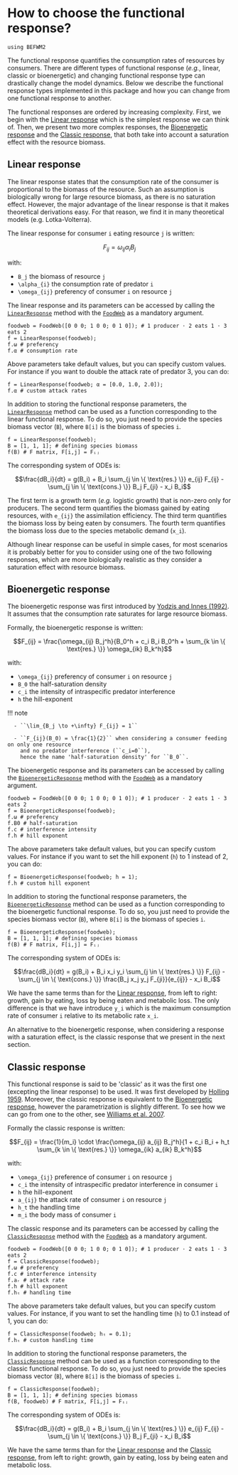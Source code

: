 # How to choose the functional response?

```@setup befwm2
using BEFWM2
```

The functional response quantifies the consumption rates of resources by consumers.
There are different types of functional response (*e.g.*, linear, classic or bioenergetic)
and changing functional response type can drastically change the model dynamics.
Below we describe the functional response types implemented in this package
and how you can change from one functional response to another.

The functional responses are ordered by increasing complexity.
First, we begin with the [Linear response](@ref)
which is the simplest response we can think of.
Then, we present two more complex responses,
the [Bioenergetic response](@ref) and the [Classic response](@ref),
that both take into account a saturation effect with the resource biomass.

## Linear response

The linear response states that the consumption rate of the consumer is
proportional to the biomass of the resource.
Such an assumption is biologically wrong for large resource biomass,
as there is no saturation effect.
However, the major advantage of the linear response is that
it makes theoretical derivations easy.
For that reason, we find it in many theoretical models (e.g. Lotka-Volterra).

The linear response for consumer ``i`` eating resource ``j`` is written:

```math
F_{ij} = \omega_{ij} \alpha_i B_j
```

with:

  - ``B_j`` the biomass of resource ``j``
  - ``\alpha_{i}`` the consumption rate of predator ``i``
  - ``\omega_{ij}`` preferency of consumer ``i`` on resource ``j``

The linear response and its parameters
can be accessed by calling the [`LinearResponse`](@ref) method
with the [`FoodWeb`](@ref) as a mandatory argument.

```@example befwm2
foodweb = FoodWeb([0 0 0; 1 0 0; 0 1 0]); # 1 producer ⋅ 2 eats 1 ⋅ 3 eats 2
f = LinearResponse(foodweb);
f.ω # preferency
f.α # consumption rate
```

Above parameters take default values, but you can specify custom values.
For instance if you want to double the attack rate of predator 3, you can do:

```@example befwm2
f = LinearResponse(foodweb; α = [0.0, 1.0, 2.0]);
f.α # custom attack rates
```

In addition to storing the functional response parameters,
the [`LinearResponse`](@ref) method can be used as a function
corresponding to the linear functional response.
To do so, you just need to provide the species biomass vector (`B`),
where `B[i]` is the biomass of species ``i``.

```@example befwm2
f = LinearResponse(foodweb);
B = [1, 1, 1]; # defining species biomass
f(B) # F matrix, F[i,j] = Fᵢⱼ
```

The corresponding system of ODEs is:

```math
\frac{dB_i}{dt} = g(B_i)
    + B_i \sum_{j \in \{ \text{res.} \}} e_{ij} F_{ij}
    - \sum_{j \in \{ \text{cons.} \}} B_j F_{ji}
    - x_i B_i
```

The first term is a growth term (*e.g.* logistic growth)
that is non-zero only for producers.
The second term quantifies the biomass gained by eating resources,
with ``e_{ij}`` the assimilation efficiency.
The third term quantifies the biomass loss by being eaten by consumers.
The fourth term quantifies the biomass loss due to the species metabolic demand (``x_i``).

Although linear response can be useful in simple cases,
for most scenarios it is probably better for you to consider using one of the two
following responses, which are more biologically realistic
as they consider a saturation effect with resource biomass.

## Bioenergetic response

The bioenergetic response was first introduced by
[Yodzis and Innes (1992)](https://www.journals.uchicago.edu/doi/abs/10.1086/285380).
It assumes that the consumption rate saturates for large resource biomass.

Formally, the bioenergetic response is written:

```math
F_{ij} = \frac{\omega_{ij} B_j^h}{B_0^h + c_i B_i B_0^h
    + \sum_{k \in \{ \text{res.} \}} \omega_{ik} B_k^h}
```

with:

  - ``\omega_{ij}`` preferency of consumer ``i`` on resource ``j``
  - ``B_0`` the half-saturation density
  - ``c_i`` the intensity of intraspecific predator interference
  - ``h`` the hill-exponent

!!! note
    
      - ``\lim_{B_j \to +\infty} F_{ij} = 1``
    
      - ``F_{ij}(B_0) = \frac{1}{2}`` when considering a consumer feeding on only one resource
        and no predator interference (``c_i=0``),
        hence the name 'half-saturation density' for ``B_0``.

The bioenergetic response and its parameters
can be accessed by calling the [`BioenergeticResponse`](@ref) method
with the [`FoodWeb`](@ref) as a mandatory argument.

```@example befwm2
foodweb = FoodWeb([0 0 0; 1 0 0; 0 1 0]); # 1 producer ⋅ 2 eats 1 ⋅ 3 eats 2
f = BioenergeticResponse(foodweb);
f.ω # preferency
f.B0 # half-saturation
f.c # interference intensity
f.h # hill exponent
```

The above parameters take default values, but you can specify custom values.
For instance if you want to set the hill exponent (`h`) to 1 instead of 2, you can do:

```@example befwm2
f = BioenergeticResponse(foodweb; h = 1);
f.h # custom hill exponent
```

In addition to storing the functional response parameters,
the [`BioenergeticResponse`](@ref) method can be used as a function
corresponding to the bioenergetic functional response.
To do so, you just need to provide the species biomass vector (`B`),
where `B[i]` is the biomass of species ``i``.

```@example befwm2
f = BioenergeticResponse(foodweb);
B = [1, 1, 1]; # defining species biomass
f(B) # F matrix, F[i,j] = Fᵢⱼ
```

The corresponding system of ODEs is:

```math
\frac{dB_i}{dt} = g(B_i)
    + B_i x_i y_i \sum_{j \in \{ \text{res.} \}} F_{ij}
    - \sum_{j \in \{ \text{cons.} \}} \frac{B_j x_j y_j F_{ji}}{e_{ij}}
    - x_i B_i
```

We have the same terms than for the [Linear response](@ref),
from left to right: growth, gain by eating, loss by being eaten and metabolic loss.
The only difference is that we have introduce ``y_i``
which is the maximum consumption rate of consumer ``i`` relative to its metabolic rate ``x_i``.

An alternative to the bioenergetic response,
when considering a response with a saturation effect,
is the classic response that we present in the next section.

## Classic response

This functional response is said to be 'classic' as it was the first one
(excepting the linear response) to be used.
It was first developed by [Holling 1959](https://doi.org/10.4039/Ent91385-7).
Moreover, the classic response is equivalent to the [Bioenergetic response](@ref),
however the parametrization is slightly different.
To see how we can go from one to the other,
see [Williams et al. 2007](https://doi.org/10.1007/978-1-4020-5337-5_2).

Formally the classic response is written:

```math
F_{ij} = \frac{1}{m_i} \cdot
    \frac{\omega_{ij} a_{ij} B_j^h}{1 + c_i B_i
    + h_t \sum_{k \in \{ \text{res.} \}} \omega_{ik} a_{ik} B_k^h}
```

with:

  - ``\omega_{ij}`` preference of consumer ``i`` on resource ``j``
  - ``c_i`` the intensity of intraspecific predator interference in consumer ``i``
  - ``h`` the hill-exponent
  - ``a_{ij}`` the attack rate of consumer ``i`` on resource ``j``
  - ``h_t`` the handling time
  - ``m_i`` the body mass of consumer ``i``

The classic response and its parameters
can be accessed by calling the [`ClassicResponse`](@ref) method
with the [`FoodWeb`](@ref) as a mandatory argument.

```@example befwm2
foodweb = FoodWeb([0 0 0; 1 0 0; 0 1 0]); # 1 producer ⋅ 2 eats 1 ⋅ 3 eats 2
f = ClassicResponse(foodweb);
f.ω # preferency
f.c # interference intensity
f.aᵣ # attack rate
f.h # hill exponent
f.hₜ # handling time
```

The above parameters take default values, but you can specify custom values.
For instance, if you want to set the handling time (`h`) to 0.1 instead of 1, you can do:

```@example befwm2
f = ClassicResponse(foodweb; hₜ = 0.1);
f.hₜ # custom handling time
```

In addition to storing the functional response parameters,
the [`ClassicResponse`](@ref) method can be used as a function
corresponding to the classic functional response.
To do so, you just need to provide the species biomass vector (`B`),
where `B[i]` is the biomass of species ``i``.

```@example befwm2
f = ClassicResponse(foodweb);
B = [1, 1, 1]; # defining species biomass
f(B, foodweb) # F matrix, F[i,j] = Fᵢⱼ
```

The corresponding system of ODEs is:

```math
\frac{dB_i}{dt} = g(B_i)
    + B_i \sum_{j \in \{ \text{res.} \}} e_{ij} F_{ij}
    - \sum_{j \in \{ \text{cons.} \}} B_j F_{ji}
    - x_i B_i
```

We have the same terms than for the [Linear response](@ref)
and the [Classic response](@ref),
from left to right: growth, gain by eating, loss by being eaten and metabolic loss.
